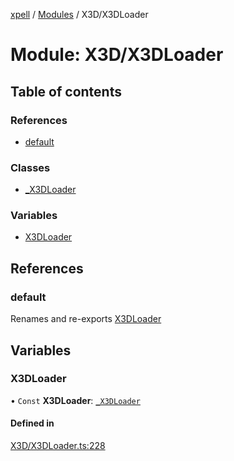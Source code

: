 [xpell](../README.md) / [Modules](../modules.md) / X3D/X3DLoader

# Module: X3D/X3DLoader

## Table of contents

### References

- [default](X3D_X3DLoader.md#default)

### Classes

- [\_X3DLoader](../classes/X3D_X3DLoader._X3DLoader.md)

### Variables

- [X3DLoader](X3D_X3DLoader.md#x3dloader)

## References

### default

Renames and re-exports [X3DLoader](X3D_X3DLoader.md#x3dloader)

## Variables

### X3DLoader

• `Const` **X3DLoader**: [`_X3DLoader`](../classes/X3D_X3DLoader._X3DLoader.md)

#### Defined in

[X3D/X3DLoader.ts:228](https://github.com/fridman-tamir/XPell/blob/be3d5a4/src/X3D/X3DLoader.ts#L228)
